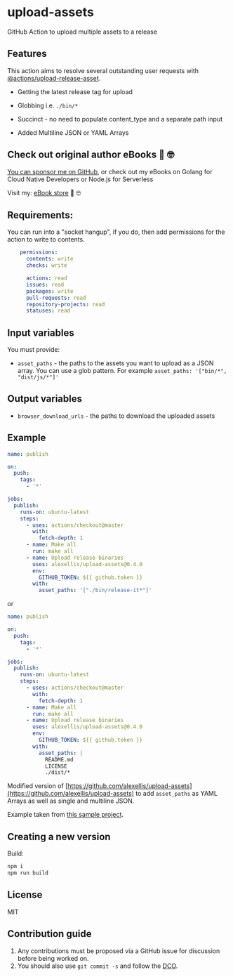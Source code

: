 # upload-assets

GitHub Action to upload multiple assets to a release

## Features

This action aims to resolve several outstanding user requests with [@actions/upload-release-asset](https://github.com/actions/upload-release-asset).

* Getting the latest release tag for upload
* Globbing i.e. `./bin/*`
* Succinct - no need to populate content_type and a separate path input

* Added Multiline JSON or YAML Arrays 

## Check out original author eBooks 📖 🤓

[You can sponsor me on GitHub](https://github.com/sponsors/alexellis/), or check out my eBooks on Golang for Cloud Native Developers or Node.js for Serverless

Visit my: [eBook store](https://store.openfaas.com) 📖 🤓

## Requirements:

You can run into a "socket hangup", if you do, then add permissions for the action to write to contents.

```yaml
    permissions:
      contents: write
      checks: write

      actions: read
      issues: read
      packages: write
      pull-requests: read
      repository-projects: read
      statuses: read
```

## Input variables

You must provide:

* `asset_paths` - the paths to the assets you want to upload as a JSON array. You can use a glob pattern. For example `asset_paths: '["bin/*", "dist/js/*"]'`

## Output variables

*  `browser_download_urls` - the paths to download the uploaded assets

## Example

```yaml
name: publish

on:
  push:
    tags:
      - '*'

jobs:
  publish:
    runs-on: ubuntu-latest
    steps:
      - uses: actions/checkout@master
        with:
          fetch-depth: 1
      - name: Make all
        run: make all
      - name: Upload release binaries
        uses: alexellis/upload-assets@0.4.0
        env:
          GITHUB_TOKEN: ${{ github.token }}
        with:
          asset_paths: '["./bin/release-it*"]'
```
or
```yaml
name: publish

on:
  push:
    tags:
      - '*'

jobs:
  publish:
    runs-on: ubuntu-latest
    steps:
      - uses: actions/checkout@master
        with:
          fetch-depth: 1
      - name: Make all
        run: make all
      - name: Upload release binaries
        uses: alexellis/upload-assets@0.4.0
        env:
          GITHUB_TOKEN: ${{ github.token }}
        with:
          asset_paths: |
            README.md
            LICENSE
            ./dist/*
```
Modified version of [https://github.com/alexellis/upload-assets](https://github.com/alexellis/upload-assets) to add `asset_paths` as YAML Arrays as well as single and multiline JSON.

Example taken from [this sample project](https://github.com/alexellis/release-it/blob/master/.github/workflows/publish.yaml).

## Creating a new version

Build:

```bash
npm i
npm run build
```

## License

MIT

## Contribution guide

1) Any contributions must be proposed via a GitHub issue for discussion before being worked on.
2) You should also use `git commit -s` and follow the [DCO](https://developercertificate.org).
